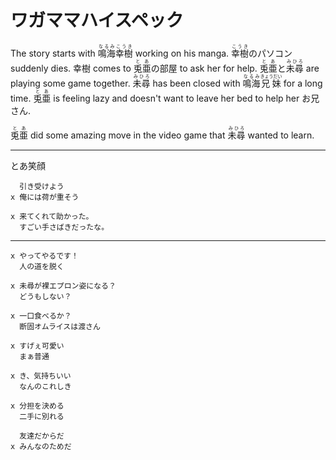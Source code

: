 # ワガママハイスペック

The story starts with <ruby>鳴海<rt>なるみ</rt>幸樹<rt>こうき</rt></ruby> working on his manga. <ruby>幸樹<rt>こうき</rt></ruby>のパソコン suddenly dies. 幸樹 comes to <ruby>兎亜<rt>とあ</rt></ruby>の部屋 to ask her for help. <ruby>兎亜<rt>とあ</rt>と<rt></rt>未尋<rt>みひろ</rt></ruby> are playing some game together. <ruby>未尋<rt>みひろ</rt></ruby> has been closed with <ruby>鳴海<rt>なるみ</rt>兄妹<rt>きょうだい</rt></ruby> for a long time. <ruby>兎亜<rt>とあ</rt></ruby> is feeling lazy and doesn't want to leave her bed to help her お兄さん.

<ruby>兎亜<rt>とあ</rt></ruby> did some amazing move in the video game that <ruby>未尋<rt>みひろ</rt></ruby> wanted to learn.

---

とあ笑顔

```
  引き受けよう
x 俺には荷が重そう
```

```
x 来てくれて助かった。
  すごい手さばきだったな。
```

---

```
x やってやるです！
  人の道を脱く
```

```
x 未尋が裸エプロン姿になる？
  どうもしない？
```

```
x 一口食べるか？
  断固オムライスは渡さん
```

```
x すげぇ可愛い
  まぁ普通
```

```
x き、気持ちいい
  なんのこれしき
```

```
x 分担を決める
  二手に別れる
```

```
  友達だからだ
x みんなのためだ
```
